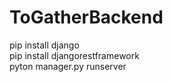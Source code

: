 # ToGatherBackend

pip install django  
pip install djangorestframework  
pyton manager.py runserver
